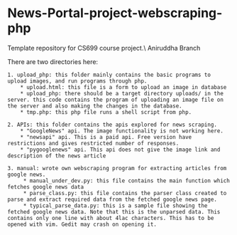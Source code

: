 # News-Portal-project-webscraping-php
Template repository for CS699 course project.\\
Aniruddha Branch

There are two directories here:  
  
	1. upload_php: this folder mainly contains the basic programs to upload images, and run programs through php.
		* upload.html: this file is a form to upload an image in database
		* upload_php: there should be a target directory uploads/ in the server. this code contains the program of uploading an image file on the server and also making the changes in the database.
		* tmp.php: this php file runs a shell script from php.
	
	2. APIs: this folder contains the apis explored for news scraping.
		* "GoogleNews" api. The image functionality is not working here.
		* "newsapi" api. This is a paid api. Free version have restrictions and gives restricted number of responses.
		* "pygooglenews" api. This api does not give the image link and description of the news article
		
	3. manual: wrote own webscraping program for extracting articles from google news.
		 * manual_under_dev.py: this file contains the main function which fetches google news data
		 * parse_class.py: this file contains the parser class created to parse and extract required data from the fetched google news page.
		 * typical_parse_data.py: this is a sample file showing the fetched google news data. Note that this is the unparsed data. This contains only one line with about 4lac characters. This has to be opened with vim. Gedit may crash on opening it.
